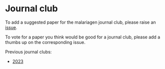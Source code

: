 # Journal club

To add a suggested paper for the malariagen journal club, please raise an [issue](https://github.com/malariagen/journal-club/issues).

To vote for a paper you think would be good for a journal club, please add a thumbs up on the corresponding issue.

Previous journal clubs:

* [2023](https://www.youtube.com/playlist?list=PLbUyCB9Wh5d5zc4L6wdaq9sY1nlR72S1L)
